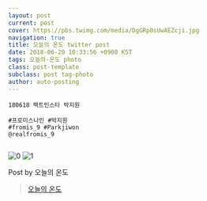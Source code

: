 ```yaml
---
layout: post
current: post
cover: https://pbs.twimg.com/media/DgGRp0sUwAEZcji.jpg
navigation: true
title: 오늘의 온도 twitter post
date: 2018-06-20 10:33:56 +0900 KST
tags: 오늘의-온도 photo
class: post-template
subclass: post tag-photo
author: auto-posting
---
```


```  
180618 팩트인스타 박지원  
  
#프로미스나인 #박지원  
#fromis_9 #Parkjiwon  
@realfromis_9  
  

```

![0](https://pbs.twimg.com/media/DgGRpKgUYAAWh-3.jpg)
![1](https://pbs.twimg.com/media/DgGRp0sUwAEZcji.jpg)


Post by 오늘의 온도

> [오늘의 온도](https://twitter.com/Temperature_98)